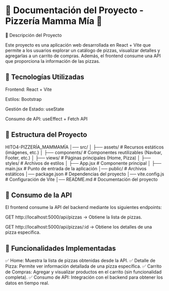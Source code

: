 # 📌 Documentación del Proyecto - Pizzería Mamma Mía 🍕

📝 Descripción del Proyecto

Este proyecto es una aplicación web desarrollada en React + Vite que permite a los usuarios explorar un catálogo de pizzas, visualizar detalles y agregarlas a un carrito de compras. Además, el frontend consume una API que proporciona la información de las pizzas.

## 🚀 Tecnologías Utilizadas

Frontend: React + Vite

Estilos: Bootstrap

Gestión de Estado: useState

Consumo de API: useEffect + Fetch API

## 📁 Estructura del Proyecto

HITO4-PIZZERÍA_MAMMAMÍA
│── src/
│ ├── assets/ # Recursos estáticos (imágenes, etc.)
│ ├── components/ # Componentes reutilizables (Navbar, Footer, etc.)
│ ├── views/ # Páginas principales (Home, Pizza)
│ ├── styles/ # Archivos de estilos
│ ├── App.jsx # Componente principal
│ ├── main.jsx # Punto de entrada de la aplicación
│── public/ # Archivos estáticos
│── package.json # Dependencias del proyecto
│── vite.config.js # Configuración de Vite
│── README.md # Documentación del proyecto

## 📡 Consumo de la API

El frontend consume la API del backend mediante los siguientes endpoints:

GET http://localhost:5000/api/pizzas → Obtiene la lista de pizzas.

GET http://localhost:5000/api/pizzas/:id → Obtiene los detalles de una pizza específica.

## 📌 Funcionalidades Implementadas

✅ Home: Muestra la lista de pizzas obtenidas desde la API.
✅ Detalle de Pizza: Permite ver información detallada de una pizza específica.
✅ Carrito de Compras: Agregar y visualizar productos en el carrito (sin funcionalidad completa).
✅ Consumo de API: Integración con el backend para obtener los datos en tiempo real.
